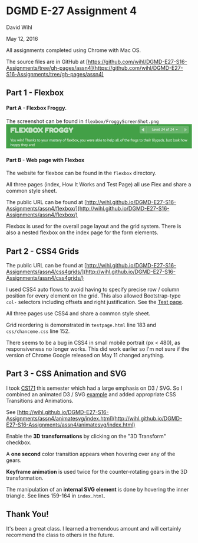 # DGMD E-27 Assignment 4
David Wihl

May 12, 2016

All assignments completed using Chrome with Mac OS.

The source files are in GitHub at [https://github.com/wihl/DGMD-E27-S16-Assignments/tree/gh-pages/assn4](https://github.com/wihl/DGMD-E27-S16-Assignments/tree/gh-pages/assn4)

## Part 1 - Flexbox

#### Part A - Flexbox Froggy.

The screenshot can be found in `flexbox/FroggyScreenShot.png`
![flexbox/FroggyScreenShot.png](flexbox/FroggyScreenShot.png)

#### Part B - Web page with Flexbox

The website for flexbox can be found in the `flexbox` directory.

All three pages (index, How It Works and Test Page) all use Flex and share a common style sheet.

The public URL can be found at [http://wihl.github.io/DGMD-E27-S16-Assignments/assn4/flexbox/](http://wihl.github.io/DGMD-E27-S16-Assignments/assn4/flexbox/)

Flexbox is used for the overall page layout and the grid system. There is also a nested flexbox on the index page for the form elements.

## Part 2 - CSS4 Grids

The public URL can be found at [http://wihl.github.io/DGMD-E27-S16-Assignments/assn4/css4grids/](http://wihl.github.io/DGMD-E27-S16-Assignments/assn4/css4grids/)

I used CSS4 auto flows to avoid having to specify precise row / column position for every element on the grid. This also allowed Bootstrap-type `col-` selectors including offsets and right justification. See the [Test page](http://wihl.github.io/DGMD-E27-S16-Assignments/assn4/css4grids/testpage.html).

All three pages use CSS4 and share a common style sheet.

Grid reordering is demonstrated in `testpage.html` line 183 and `css/chanceme.css` line 152.

There seems to be a bug in CSS4 in small mobile portrait (px < 480), as responsiveness
no longer works. This did work earlier so I'm not sure if the version of Chrome
Google released on May 11 changed anything.

## Part 3 - CSS Animation and SVG

I took [CS171](http://www.cs171.org/2016/index.html) this semester which had a large emphasis on D3 / SVG. So I combined an animated D3 / SVG [example](http://bl.ocks.org/mbostock/1353700) and added appropriate CSS Transitions and Animations.

See [http://wihl.github.io/DGMD-E27-S16-Assignments/assn4/animatesvg/index.html](http://wihl.github.io/DGMD-E27-S16-Assignments/assn4/animatesvg/index.html)

Enable the **3D transformations** by clicking on the "3D Transform" checkbox.

A **one second** color transition appears when hovering over any of the gears.

**Keyframe animation** is used twice for the counter-rotating gears in the 3D transformation.

The manipulation of an **internal SVG element** is done by hovering the inner triangle. See lines 159-164 in `index.html`.

## Thank You!

It's been a great class. I learned a tremendous amount and will certainly recommend the class to others in the future.
